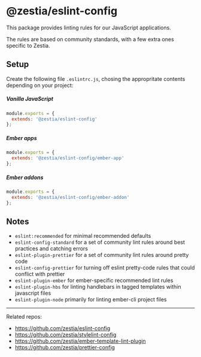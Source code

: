 # @zestia/eslint-config

This package provides linting rules for our JavaScript applications.

The rules are based on community standards, with a few extra ones specific to Zestia.

## Setup

Create the following file `.eslintrc.js`, chosing the appropritate contents depending on your project:

##### Vanilla JavaScript

```javascript
module.exports = {
  extends: '@zestia/eslint-config'
};
```

##### Ember apps

```javascript
module.exports = {
  extends: '@zestia/eslint-config/ember-app'
};
```

##### Ember addons

```javascript
module.exports = {
  extends: '@zestia/eslint-config/ember-addon'
};
```

## Notes

* `eslint:recommended` for minimal recommended defaults
* `eslint-config-standard` for a set of community lint rules around best practices and catching errors
* `eslint-plugin-prettier` for a set of community lint rules around pretty code
* `eslint-config-prettier` for turning off eslint pretty-code rules that could conflict with prettier
* `eslint-plugin-ember` for ember-specific recommended lint rules
* `eslint-plugin-hbs` for linting handlebars in tagged templates within javascript files
* `eslint-plugin-node` primarily for linting ember-cli project files

<hr>

Related repos:

* https://github.com/zestia/eslint-config
* https://github.com/zestia/stylelint-config
* https://github.com/zestia/ember-template-lint-plugin
* https://github.com/zestia/prettier-config